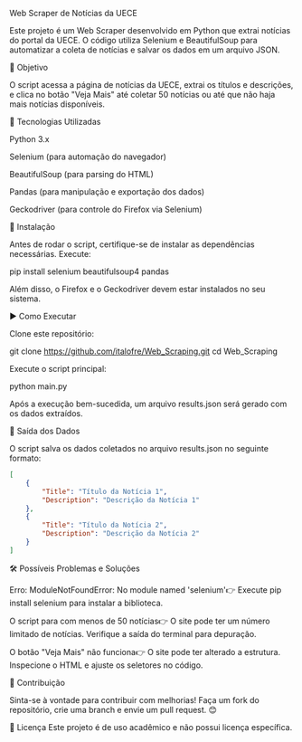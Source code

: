 Web Scraper de Notícias da UECE

Este projeto é um Web Scraper desenvolvido em Python que extrai notícias do portal da UECE.
O código utiliza Selenium e BeautifulSoup para automatizar a coleta de notícias e salvar os dados em um arquivo JSON.

📌 Objetivo

O script acessa a página de notícias da UECE, extrai os títulos e descrições, e clica no botão "Veja Mais" até coletar 50 notícias ou até que não haja mais notícias disponíveis.

🚀 Tecnologias Utilizadas

Python 3.x

Selenium (para automação do navegador)

BeautifulSoup (para parsing do HTML)

Pandas (para manipulação e exportação dos dados)

Geckodriver (para controle do Firefox via Selenium)

📂 Instalação

Antes de rodar o script, certifique-se de instalar as dependências necessárias. Execute:

pip install selenium beautifulsoup4 pandas

Além disso, o Firefox e o Geckodriver devem estar instalados no seu sistema.

▶️ Como Executar

Clone este repositório:

git clone https://github.com/italofre/Web_Scraping.git
cd Web_Scraping

Execute o script principal:

python main.py

Após a execução bem-sucedida, um arquivo results.json será gerado com os dados extraídos.

📑 Saída dos Dados

O script salva os dados coletados no arquivo results.json no seguinte formato:

```JSON
[
    {
        "Title": "Título da Notícia 1",
        "Description": "Descrição da Notícia 1"
    },
    {
        "Title": "Título da Notícia 2",
        "Description": "Descrição da Notícia 2"
    }
]
```

🛠 Possíveis Problemas e Soluções

Erro: ModuleNotFoundError: No module named 'selenium'👉 Execute pip install selenium para instalar a biblioteca.

O script para com menos de 50 notícias👉 O site pode ter um número limitado de notícias. Verifique a saída do terminal para depuração.

O botão "Veja Mais" não funciona👉 O site pode ter alterado a estrutura. Inspecione o HTML e ajuste os seletores no código.

🤝 Contribuição

Sinta-se à vontade para contribuir com melhorias! Faça um fork do repositório, crie uma branch e envie um pull request. 😊

📝 Licença
Este projeto é de uso acadêmico e não possui licença específica.